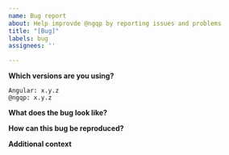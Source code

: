 ```yaml
---
name: Bug report
about: Help improvde @ngqp by reporting issues and problems
title: "[Bug]"
labels: bug
assignees: ''

---
```


<!--
Please help us process bugs quicker by following the issue template. Reports which lack detailed information may be closed.
-->

**Which versions are you using?**
<!-- Please provide the exact versions you are using in your project. -->
```
Angular: x.y.z
@ngqp: x.y.z
```

**What does the bug look like?**
<!-- Provide a description of what you are seeing versus what you expected to see and why you think this is a bug. -->

**How can this bug be reproduced?**
<!-- Describe the necessary steps in order to reproduce the bug in detail. Ideally, provide a minimum example reproducing the problem on a site like Stackblitz. -->

**Additional context**
<!-- Add any other context about the problem here. -->
